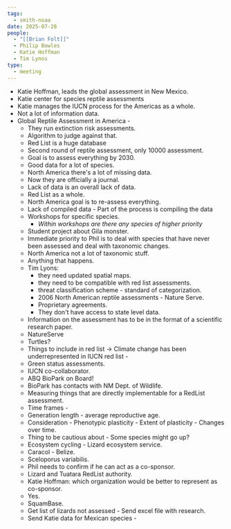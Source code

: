 ```yaml
---
tags:
  - smith-noaa
date: 2025-07-28
people:
  - "[[Brian Folt]]"
  - Philip Bowles
  - Katie Hoffman
  - Tim Lynos
type:
  - meeting
---
```

-  Katie Hoffman, leads the global assessment in New Mexico. 
- Katie center for species reptile assessments
- Katie manages the IUCN process for the Americas as a whole. 
- Not a lot of information data. 
- Global Reptile Assessment in America - 
	- They run extinction risk assessments. 
	- Algorithm to judge against that. 
	- Red List is a huge database 
	- Second round of reptile assessment, only 10000 assessment. 
	- Goal is to assess everything by 2030. 
	- Good data for a lot of species. 
	- North America there's a lot of missing data. 
	- Now they are officially a journal. 
	- Lack of data  is an overall lack of data. 
	- Red List as a whole. 
	- North America goal is to re-assess everything. 
	- Lack of compiled data - Part of the process is compiling the data
	-  Workshops for specific species. 
		- *Within workshops are there any species of higher priority*
	- Student project about Gila monster. 
	- Immediate priority to Phil is to deal with species that have never been assessed and deal with taxonomic changes. 
	- North America not a lot of taxonomic stuff. 
	- Anything that happens. 
	- Tim Lyons: 
		- they need updated spatial maps. 
		- they need to be compatible with red list assessments. 
		- threat classification scheme - standard of categorization. 
		- 2006 North American reptile assessments - Nature Serve. 
		- Proprietary agreements. 
		- They don't have access to state level data. 
	- Information on the assessment has to be in the format of a scientific research paper. 
	- NatureServe
	- Turtles? 
	- Things to include in red list -> Climate change has been underrepresented in IUCN red list - 
	- Green status assessments. 
	- IUCN co-collaborator. 
	- ABQ BioPark on Board! 
	- BioPark has contacts with NM Dept. of Wildlife. 
	- Measuring things that are directly implementable for a RedList assessment. 
	- Time frames - 
	- Generation length - average reproductive age. 
	- Consideration - Phenotypic plasticity - Extent of plasticity - Changes over time. 
	- Thing to be cautious about - Some species might go up? 
	- Ecosystem cycling - Lizard ecosystem service. 
	- Caracol - Belize. 
	- Sceloporus variabilis. 
	- Phil needs to confirm if he can act as a co-sponsor. 
	- Lizard and Tuatara RedList authority. 
	- Katie Hoffman: which organization would be better to represent as co-sponsor. 
	- Yes. 
	- SquamBase.
	- Get list of lizards not assessed - Send excel file with research.
	- Send Katie data for Mexican species -